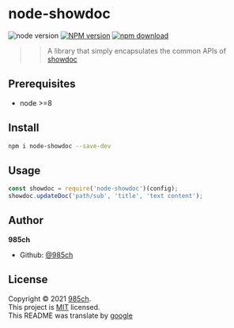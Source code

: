 # node-showdoc
![node version][node-image]
[![NPM version][npm-image]][npm-url]
[![npm download][download-image]][download-url]

[node-image]: https://img.shields.io/badge/node-%3E%3D8-blue.svg
[npm-image]: https://img.shields.io/npm/v/node-showdoc.svg?style=flat-square
[npm-url]: https://npmjs.org/package/node-showdoc
[download-image]: https://img.shields.io/npm/dm/node-showdoc.svg?style=flat-square
[download-url]: https://npmjs.org/package/node-showdoc

> > A library that simply encapsulates the common APIs of [showdoc](https://github.com/star7th/showdoc)

## Prerequisites

- node &gt;=8

## Install

```sh
npm i node-showdoc --save-dev
```
## Usage
```js
const showdoc = require('node-showdoc')(config);
showdoc.updateDoc('path/sub', 'title', 'text content');
```

## Author

 **985ch**

* Github: [@985ch](https://github.com/985ch)

## License

Copyright © 2021 [985ch](https://github.com/985ch).<br />
This project is [MIT](https://github.com/985ch/node-showdoc/blob/master/LICENSE) licensed.<br />
This README was translate by [google](https://translate.google.cn)

